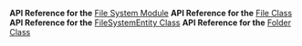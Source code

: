 
**API Reference for the** [File System Module](https://docs.nativescript.org/api-reference/modules/_file_system_.html)
**API Reference for the** [File Class](https://docs.nativescript.org/api-reference/classes/_file_system_.file.html)
**API Reference for the** [FileSystemEntity Class](https://docs.nativescript.org/api-reference/classes/_file_system_.filesystementity.html)
**API Reference for the** [Folder Class](https://docs.nativescript.org/api-reference/classes/_file_system_.folder.html)
